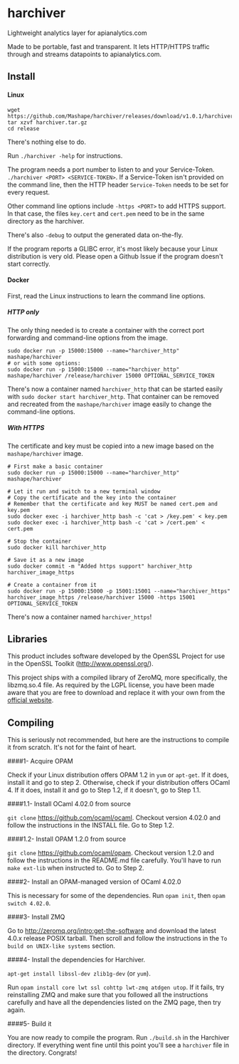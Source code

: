 harchiver
===================

Lightweight analytics layer for apianalytics.com

Made to be portable, fast and transparent. It lets HTTP/HTTPS traffic through and streams datapoints to apianalytics.com.

## Install

#### Linux

```
wget https://github.com/Mashape/harchiver/releases/download/v1.0.1/harchiver.tar.gz
tar xzvf harchiver.tar.gz
cd release
```

There's nothing else to do.

Run `./harchiver -help` for instructions.

The program needs a port number to listen to and your Service-Token. `./harchiver <PORT> <SERVICE-TOKEN>`. If a Service-Token isn't provided on the command line, then the HTTP header `Service-Token` needs to be set for every request.

Other command line options include `-https <PORT>` to add HTTPS support. In that case, the files `key.cert` and `cert.pem` need to be in the same directory as the harchiver.

There's also `-debug` to output the generated data on-the-fly.

If the program reports a GLIBC error, it's most likely because your Linux distribution is very old. Please open a Github Issue if the program doesn't start correctly.

#### Docker

First, read the Linux instructions to learn the command line options.

##### HTTP only

The only thing needed is to create a container with the correct port forwarding and command-line options from the image.
```
sudo docker run -p 15000:15000 --name="harchiver_http" mashape/harchiver
# or with some options:
sudo docker run -p 15000:15000 --name="harchiver_http" mashape/harchiver /release/harchiver 15000 OPTIONAL_SERVICE_TOKEN
```

There's now a container named `harchiver_http` that can be started easily with `sudo docker start harchiver_http`. That container can be removed and recreated from the `mashape/harchiver` image easily to change the command-line options.

##### With HTTPS

The certificate and key must be copied into a new image based on the `mashape/harchiver` image.
```
# First make a basic container
sudo docker run -p 15000:15000 --name="harchiver_http" mashape/harchiver

# Let it run and switch to a new terminal window
# Copy the certificate and the key into the container
# Remember that the certificate and key MUST be named cert.pem and key.pem
sudo docker exec -i harchiver_http bash -c 'cat > /key.pem' < key.pem
sudo docker exec -i harchiver_http bash -c 'cat > /cert.pem' < cert.pem

# Stop the container
sudo docker kill harchiver_http

# Save it as a new image
sudo docker commit -m "Added https support" harchiver_http harchiver_image_https

# Create a container from it
sudo docker run -p 15000:15000 -p 15001:15001 --name="harchiver_https" harchiver_image_https /release/harchiver 15000 -https 15001 OPTIONAL_SERVICE_TOKEN
```

There's now a container named `harchiver_https`!

## Libraries

This product includes software developed by the OpenSSL Project for use in the OpenSSL Toolkit (http://www.openssl.org/).

This project ships with a compiled library of ZeroMQ, more specifically, the libzmq.so.4 file. As required by the LGPL license, you have been made aware that you are free to download and replace it with your own from the [official website](http://zeromq.org/intro:get-the-software).

## Compiling

This is seriously not recommended, but here are the instructions to compile it from scratch. It's not for the faint of heart.

####1- Acquire OPAM

Check if your Linux distribution offers OPAM 1.2 in `yum` or `apt-get`. If it does, install it and go to step 2. Otherwise, check if your distribution offers OCaml 4. If it does, install it and go to Step 1.2, if it doesn't, go to Step 1.1.

####1.1- Install OCaml 4.02.0 from source

`git clone` https://github.com/ocaml/ocaml. Checkout version 4.02.0 and follow the instructions in the INSTALL file. Go to Step 1.2.

####1.2- Install OPAM 1.2.0 from source

`git clone` https://github.com/ocaml/opam. Checkout version 1.2.0 and follow the instructions in the README.md file carefully. You'll have to run `make ext-lib` when instructed to. Go to Step 2.

####2- Install an OPAM-managed version of OCaml 4.02.0

This is necessary for some of the dependencies. Run `opam init`, then `opam switch 4.02.0`.

####3- Install ZMQ

Go to http://zeromq.org/intro:get-the-software and download the latest 4.0.x release POSIX tarball. Then scroll and follow the instructions in the `To build on UNIX-like systems` section.

####4- Install the dependencies for Harchiver.

`apt-get install libssl-dev zlib1g-dev` (or `yum`).

Run `opam install core lwt ssl cohttp lwt-zmq atdgen utop`. If it fails, try reinstalling ZMQ and make sure that you followed all the instructions carefully and have all the dependencies listed on the ZMQ page, then try again.

####5- Build it

You are now ready to compile the program. Run `./build.sh` in the Harchiver directory. If everything went fine until this point you'll see a `harchiver` file in the directory. Congrats!

